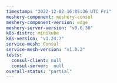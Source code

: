 ```yaml
---
timestamp: "2022-12-02 16:05:36 UTC Fri"
meshery-component: meshery-consul
meshery-component-version: edge
meshery-server-version: "v0.6.30"
k8s-distro: minikube
k8s-version: "v1.24.7"
service-mesh: Consul
service-mesh-version: "v1.0.2"
tests:
  consul-client: null
  consul-server:  null
overall-status: "partial"
---
```


